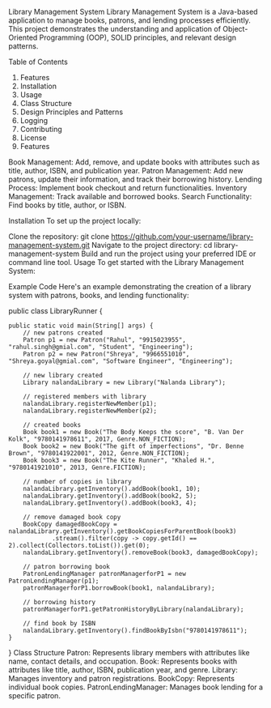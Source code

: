 Library Management System
Library Management System is a Java-based application to manage books, patrons, and lending processes efficiently. This project demonstrates the understanding and application of Object-Oriented Programming (OOP), SOLID principles, and relevant design patterns.

Table of Contents
1. Features
2. Installation
3. Usage
4. Class Structure
5. Design Principles and Patterns
6. Logging
7. Contributing
8. License
9. Features

    
Book Management: Add, remove, and update books with attributes such as title, author, ISBN, and publication year.
Patron Management: Add new patrons, update their information, and track their borrowing history.
Lending Process: Implement book checkout and return functionalities.
Inventory Management: Track available and borrowed books.
Search Functionality: Find books by title, author, or ISBN.

Installation
To set up the project locally:

Clone the repository:
git clone https://github.com/your-username/library-management-system.git
Navigate to the project directory:
cd library-management-system
Build and run the project using your preferred IDE or command line tool.
Usage
To get started with the Library Management System:

Example Code
Here's an example demonstrating the creation of a library system with patrons, books, and lending functionality:

public class LibraryRunner {

    public static void main(String[] args) {
        // new patrons created
        Patron p1 = new Patron("Rahul", "9915023955", "rahul.singh@gmial.com", "Student", "Engineering");
        Patron p2 = new Patron("Shreya", "9966551010", "Shreya.goyal@gmial.com", "Software Engineer", "Engineering");

        // new library created
        Library nalandaLibrary = new Library("Nalanda Library");

        // registered members with library
        nalandaLibrary.registerNewMember(p1);
        nalandaLibrary.registerNewMember(p2);

        // created books
        Book book1 = new Book("The Body Keeps the score", "B. Van Der Kolk", "9780141978611", 2017, Genre.NON_FICTION);
        Book book2 = new Book("The gift of imperfections", "Dr. Benne Brown", "9780141922001", 2012, Genre.NON_FICTION);
        Book book3 = new Book("The Kite Runner", "Khaled H.", "9780141921010", 2013, Genre.FICTION);

        // number of copies in library
        nalandaLibrary.getInventory().addBook(book1, 10);
        nalandaLibrary.getInventory().addBook(book2, 5);
        nalandaLibrary.getInventory().addBook(book3, 4);

        // remove damaged book copy
        BookCopy damagedBookCopy = nalandaLibrary.getInventory().getBookCopiesForParentBook(book3)
                .stream().filter(copy -> copy.getId() == 2).collect(Collectors.toList()).get(0);
        nalandaLibrary.getInventory().removeBook(book3, damagedBookCopy);

        // patron borrowing book
        PatronLendingManager patronManagerforP1 = new PatronLendingManager(p1);
        patronManagerforP1.borrowBook(book1, nalandaLibrary);

        // borrowing history
        patronManagerforP1.getPatronHistoryByLibrary(nalandaLibrary);

        // find book by ISBN
        nalandaLibrary.getInventory().findBookByIsbn("9780141978611");
    }
}
Class Structure
Patron: Represents library members with attributes like name, contact details, and occupation.
Book: Represents books with attributes like title, author, ISBN, publication year, and genre.
Library: Manages inventory and patron registrations.
BookCopy: Represents individual book copies.
PatronLendingManager: Manages book lending for a specific patron.


